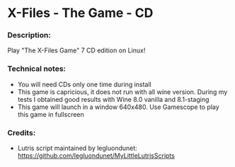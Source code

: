 # X-Files - The Game - CD
### Description:
Play "The X-Files Game" 7 CD edition on Linux!
### Technical notes:
- You will need CDs only one time during install
- This game is capricious, it does not run with all wine version. During my tests I obtained good results with Wine 8.0 vanilla and 8.1-staging
- This game will launch in a window 640x480. Use Gamescope to play this game in fullscreen
### Credits:
- Lutris script maintained by legluondunet: https://github.com/legluondunet/MyLittleLutrisScripts
